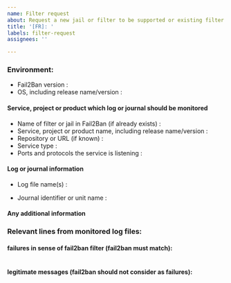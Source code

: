 ```yaml
---
name: Filter request
about: Request a new jail or filter to be supported or existing filter extended with new failregex
title: '[FR]: '
labels: filter-request
assignees: ''

---
```


<!--
  - Before requesting, please make sure to search the open and closed issues for any requests in the past.
  - Sometimes failregex have been already requested before but are not implemented yet due to various reasons.
  - If there are no hits for your concerns, please proceed otherwise add a comment to the related issue (also if it is closed).
  - If you want to request a new feature, please use "Feature request" instead.
  - If you have rather some question, please open or join to some discussion.
-->

### Environment:

<!--
  Fill out and check (`[x]`) the boxes which apply.
-->

- Fail2Ban version <!-- including any possible distribution suffixes --> : 
- OS, including release name/version : 

#### Service, project or product which log or journal should be monitored

- Name of filter or jail in Fail2Ban (if already exists) : 
- Service, project or product name, including release name/version : 
- Repository or URL (if known) : 
- Service type : 
- Ports and protocols the service is listening : 

#### Log or journal information
<!-- Delete unrelated group -->

<!-- Log file -->

- Log file name(s) : 

<!-- Systemd journal -->

- Journal identifier or unit name : 

#### Any additional information


### Relevant lines from monitored log files:

#### failures in sense of fail2ban filter (fail2ban must match):
<!-- put your log excerpt between next 2 lines -->
```
```

#### legitimate messages (fail2ban should not consider as failures):
<!-- put your log excerpt between next 2 lines -->
```
```
